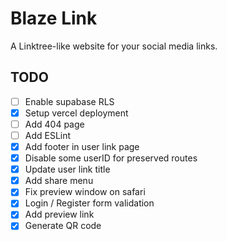 # Blaze Link

A Linktree-like website for your social media links.

## TODO

- [ ] Enable supabase RLS
- [x] Setup vercel deployment
- [ ] Add 404 page
- [ ] Add ESLint
- [x] Add footer in user link page
- [x] Disable some userID for preserved routes
- [x] Update user link title
- [x] Add share menu
- [x] Fix preview window on safari
- [x] Login / Register form validation
- [x] Add preview link
- [x] Generate QR code
